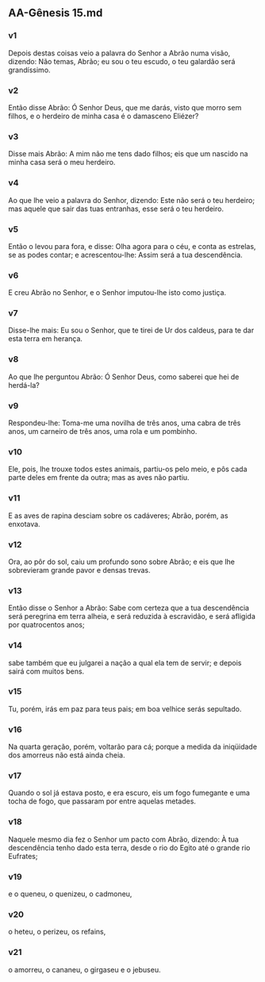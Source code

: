 ## AA-Gênesis 15.md
### v1
 Depois destas coisas veio a palavra do Senhor a Abrão numa visão, dizendo: Não temas, Abrão; eu sou o teu escudo, o teu galardão será grandíssimo.
### v2
 Então disse Abrão: Ó Senhor Deus, que me darás, visto que morro sem filhos, e o herdeiro de minha casa é o damasceno Eliézer?
### v3
 Disse mais Abrão: A mim não me tens dado filhos; eis que um nascido na minha casa será o meu herdeiro.
### v4
 Ao que lhe veio a palavra do Senhor, dizendo: Este não será o teu herdeiro; mas aquele que sair das tuas entranhas, esse será o teu herdeiro.
### v5
 Então o levou para fora, e disse: Olha agora para o céu, e conta as estrelas, se as podes contar; e acrescentou-lhe: Assim será a tua descendência.
### v6
 E creu Abrão no Senhor, e o Senhor imputou-lhe isto como justiça.
### v7
 Disse-lhe mais: Eu sou o Senhor, que te tirei de Ur dos caldeus, para te dar esta terra em herança.
### v8
 Ao que lhe perguntou Abrão: Ó Senhor Deus, como saberei que hei de herdá-la?
### v9
 Respondeu-lhe: Toma-me uma novilha de três anos, uma cabra de três anos, um carneiro de três anos, uma rola e um pombinho.
### v10
 Ele, pois, lhe trouxe todos estes animais, partiu-os pelo meio, e pôs cada parte deles em frente da outra; mas as aves não partiu.
### v11
 E as aves de rapina desciam sobre os cadáveres; Abrão, porém, as enxotava.
### v12
 Ora, ao pôr do sol, caiu um profundo sono sobre Abrão; e eis que lhe sobrevieram grande pavor e densas trevas.
### v13
 Então disse o Senhor a Abrão: Sabe com certeza que a tua descendência será peregrina em terra alheia, e será reduzida à escravidão, e será afligida por quatrocentos anos;
### v14
 sabe também que eu julgarei a nação a qual ela tem de servir; e depois sairá com muitos bens.
### v15
 Tu, porém, irás em paz para teus pais; em boa velhice serás sepultado.
### v16
 Na quarta geração, porém, voltarão para cá; porque a medida da iniqüidade dos amorreus não está ainda cheia.
### v17
 Quando o sol já estava posto, e era escuro, eis um fogo fumegante e uma tocha de fogo, que passaram por entre aquelas metades.
### v18
 Naquele mesmo dia fez o Senhor um pacto com Abrão, dizendo: À tua descendência tenho dado esta terra, desde o rio do Egito até o grande rio Eufrates;
### v19
 e o queneu, o quenizeu, o cadmoneu,
### v20
 o heteu, o perizeu, os refains,
### v21
 o amorreu, o cananeu, o girgaseu e o jebuseu.
